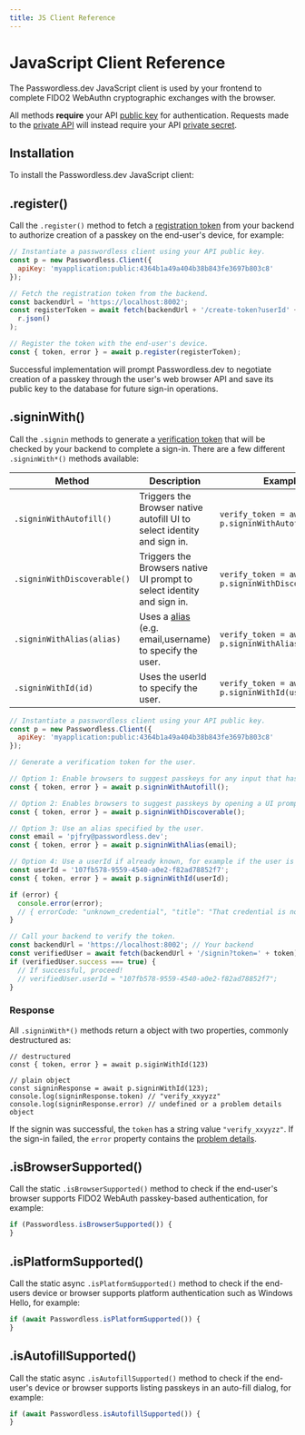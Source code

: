 ```yaml
---
title: JS Client Reference
---
```


# JavaScript Client Reference

The Passwordless.dev JavaScript client is used by your frontend to complete FIDO2 WebAuthn cryptographic exchanges with the browser.

All methods **require** your API [public key](../concepts.md#api-keys) for authentication. Requests made to the [private API](../api) will instead require your API [private secret](../concepts.md#api-keys).

## Installation

To install the Passwordless.dev JavaScript client:

<CodeSwitcher :languages="{bash1:'yarn',bash2:'npm',es6:'ES6',html:'html'}">
<template v-slot:bash1>

```bash
yarn add @passwordlessdev/passwordless-client
```

In all cases, your frontend must import the library to call the methods in this document:

```js
import { Client } from '@passwordlessdev/passwordless-client';
const p = new Client({ apiKey: '' });
```

</template>
<template v-slot:bash2>

```bash
npm install @passwordlessdev/passwordless-client
```

In all cases, your frontend must import the library to call the methods in this document:

```js
import { Client } from '@passwordlessdev/passwordless-client';
const p = new Client({ apiKey: '' });
```

</template>
<template v-slot:es6>

In all cases, your frontend must import the library to call the methods in this document:

```html
<script type="module">
  import { Client } from 'https://cdn.passwordless.dev/dist/1.1.0/esm/passwordless.min.mjs';
  const p = new Client({ apiKey: '' });
</script>
```

</template>
<template v-slot:html>

```html
<script
  src="https://cdn.passwordless.dev/dist/1.1.0/umd/passwordless.umd.min.js"
  crossorigin="anonymous"
></script>
```

In all cases, your frontend must import the library to call the methods used by Passwordless.dev:

```html
<script>
  const Client = Passwordless.Client;
  const p = new Client({});
</script>
```

</template>
</CodeSwitcher>

## .register()

Call the `.register()` method to fetch a [registration token](../concepts.md#tokens) from your backend to authorize creation of a passkey on the end-user's device, for example:

```js
// Instantiate a passwordless client using your API public key.
const p = new Passwordless.Client({
  apiKey: 'myapplication:public:4364b1a49a404b38b843fe3697b803c8'
});

// Fetch the registration token from the backend.
const backendUrl = 'https://localhost:8002';
const registerToken = await fetch(backendUrl + '/create-token?userId' + userId).then((r) =>
  r.json()
);

// Register the token with the end-user's device.
const { token, error } = await p.register(registerToken);
```

Successful implementation will prompt Passwordless.dev to negotiate creation of a passkey through the user's web browser API and save its public key to the database for future sign-in operations.

## .signinWith()

Call the `.signin` methods to generate a [verification token](../concepts.md#tokens) that will be checked by your backend to complete a sign-in. There are a few different `.signinWith*()` methods available:

| Method                      | Description                                                                | Example                                            |
| --------------------------- | -------------------------------------------------------------------------- | -------------------------------------------------- |
| `.signinWithAutofill()`     | Triggers the Browser native autofill UI to select identity and sign in.    | `verify_token = await p.signinWithAutofill();`     |
| `.signinWithDiscoverable()` | Triggers the Browsers native UI prompt to select identity and sign in.     | `verify_token = await p.signinWithDiscoverable();` |
| `.signinWithAlias(alias)`   | Uses a [alias](../api.md#alias) (e.g. email,username) to specify the user. | `verify_token = await p.signinWithAlias(email);`   |
| `.signinWithId(id)`         | Uses the userId to specify the user.                                       | `verify_token = await p.signinWithId(userId);`     |

```js
// Instantiate a passwordless client using your API public key.
const p = new Passwordless.Client({
  apiKey: 'myapplication:public:4364b1a49a404b38b843fe3697b803c8'
});

// Generate a verification token for the user.

// Option 1: Enable browsers to suggest passkeys for any input that has autofill="webauthn" (only works with discoverable passkeys).
const { token, error } = await p.signinWithAutofill();

// Option 2: Enables browsers to suggest passkeys by opening a UI prompt (only works with discoverable passkeys).
const { token, error } = await p.signinWithDiscoverable();

// Option 3: Use an alias specified by the user.
const email = 'pjfry@passwordless.dev';
const { token, error } = await p.signinWithAlias(email);

// Option 4: Use a userId if already known, for example if the user is re-authenticating.
const userId = '107fb578-9559-4540-a0e2-f82ad78852f7';
const { token, error } = await p.signinWithId(userId);

if (error) {
  console.error(error);
  // { errorCode: "unknown_credential", "title": "That credential is not registered with this website", "details": "..."}
}

// Call your backend to verify the token.
const backendUrl = 'https://localhost:8002'; // Your backend
const verifiedUser = await fetch(backendUrl + '/signin?token=' + token).then((r) => r.json());
if (verifiedUser.success === true) {
  // If successful, proceed!
  // verifiedUser.userId = "107fb578-9559-4540-a0e2-f82ad78852f7";
}
```

### Response

All `.signinWith*()` methods return a object with two properties, commonly destructured as:

```
// destructured
const { token, error } = await p.siginWithId(123)

// plain object
const signinResponse = await p.signinWithId(123);
console.log(signinResponse.token) // "verify_xxyyzz"
console.log(signinResponse.error) // undefined or a problem details object

```

If the signin was successful, the `token` has a string value `"verify_xxyyzz"`. If the sign-in failed, the `error` property contains the [problem details](../errors.md#problem-details).

## .isBrowserSupported()

Call the static `.isBrowserSupported()` method to check if the end-user's browser supports FIDO2 WebAuth passkey-based authentication, for example:

```js
if (Passwordless.isBrowserSupported()) {
}
```

## .isPlatformSupported()

Call the static async `.isPlatformSupported()` method to check if the end-users device or browser supports platform authentication such as Windows Hello, for example:

```js
if (await Passwordless.isPlatformSupported()) {
}
```

## .isAutofillSupported()

Call the static async `.isAutofillSupported()` method to check if the end-user's device or browser supports listing passkeys in an auto-fill dialog, for example:

```js
if (await Passwordless.isAutofillSupported()) {
}
```
